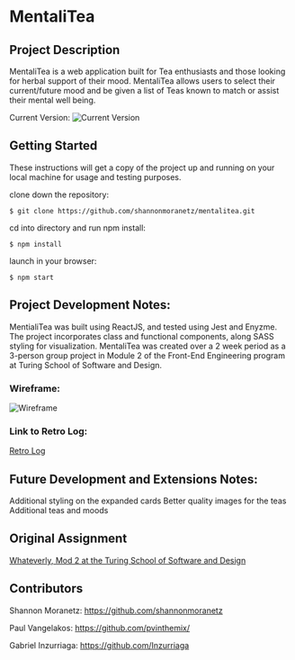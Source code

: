 # MentaliTea

## Project Description
  MentaliTea is a web application built for Tea enthusiasts and those looking for herbal support of their mood. MentaliTea allows users to select their current/future mood and be given a list of Teas known to match or assist their mental well being. 


Current Version: 
![Current Version](https://i.imgur.com/wu8VrCX.png)

## Getting Started

These instructions will get a copy of the project up and running on your local machine for usage and testing purposes. 

clone down the repository:
```
$ git clone https://github.com/shannonmoranetz/mentalitea.git
```

cd into directory and run npm install:
```
$ npm install
```

launch in your browser:
```
$ npm start
```

## Project Development Notes:
MentialiTea was built using ReactJS, and tested using Jest and Enyzme. The project incorporates class and functional components, along SASS styling for visualization. MentaliTea was created over a 2 week period as a 3-person group project in Module 2 of the Front-End Engineering program at Turing School of Software and Design. 

### Wireframe:
![Wireframe](https://i.imgur.com/ND4XIS4.png "Wireframe")

### Link to Retro Log:
[Retro Log](https://github.com/shannonmoranetz/mentalitea/issues/10)

## Future Development and Extensions Notes:
Additional styling on the expanded cards
Better quality images for the teas
Additional teas and moods

## Original Assignment
[Whateverly, Mod 2 at the Turing School of Software and Design](http://frontend.turing.io/projects/whateverly.html)

## Contributors
Shannon Moranetz: https://github.com/shannonmoranetz

Paul Vangelakos: https://github.com/pvinthemix/

Gabriel Inzurriaga: https://github.com/Inzurriaga
